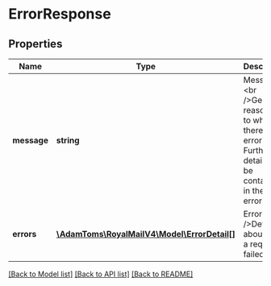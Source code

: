 # ErrorResponse

## Properties
Name | Type | Description | Notes
------------ | ------------- | ------------- | -------------
**message** | **string** | Message &lt;br /&gt;General reason as to why there is an error. Further details may be contained in the list of errors. | 
**errors** | [**\AdamToms\RoyalMailV4\Model\ErrorDetail[]**](ErrorDetail.md) | Errors &lt;br /&gt;Details about why a request failed. | 

[[Back to Model list]](../../README.md#documentation-for-models) [[Back to API list]](../../README.md#documentation-for-api-endpoints) [[Back to README]](../../README.md)

